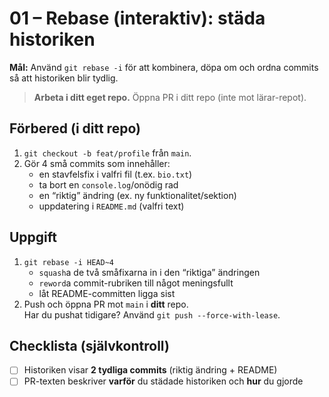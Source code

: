 # 01 – Rebase (interaktiv): städa historiken

**Mål:** Använd `git rebase -i` för att kombinera, döpa om och ordna commits så att historiken blir tydlig.

> **Arbeta i ditt eget repo.** Öppna PR i ditt repo (inte mot lärar-repot).

## Förbered (i ditt repo)
1. `git checkout -b feat/profile` från `main`.
2. Gör 4 små commits som innehåller:
   - en stavfelsfix i valfri fil (t.ex. `bio.txt`)
   - ta bort en `console.log`/onödig rad
   - en “riktig” ändring (ex. ny funktionalitet/sektion)
   - uppdatering i `README.md` (valfri text)

## Uppgift
1. `git rebase -i HEAD~4`
   - `squash`a de två småfixarna in i den “riktiga” ändringen
   - `reword`a commit-rubriken till något meningsfullt
   - låt README-committen ligga sist
2. Push och öppna PR mot `main` i **ditt** repo.  
   Har du pushat tidigare? Använd `git push --force-with-lease`.

## Checklista (självkontroll)
- [ ] Historiken visar **2 tydliga commits** (riktig ändring + README)
- [ ] PR-texten beskriver **varför** du städade historiken och **hur** du gjorde
